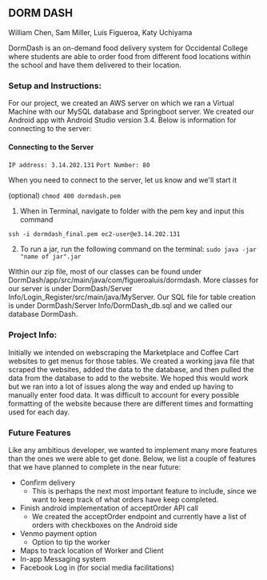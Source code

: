 ## DORM DASH
William Chen, Sam Miller, Luis Figueroa, Katy Uchiyama

DormDash is an on-demand food delivery system for Occidental College where students are able to order food from different food locations within the school and have them delivered to their location. 

### Setup and Instructions:
For our project, we created an AWS server on which we ran a Virtual Machine with our MySQL database and Springboot server. We created our Android app with Android Studio version 3.4. Below is information for connecting to the server:


#### Connecting to the Server
```IP address: 3.14.202.131```
```Port Number: 80```

When you need to connect to the server, let us know and we'll start it

(optional) ```chmod 400 dormdash.pem```

1. When in Terminal, navigate to folder with the pem key and input this command

```ssh -i dormdash_final.pem ec2-user@e3.14.202.131```

2. To run a jar, run the following command on the terminal:
```sudo java -jar "name of jar".jar```

Within our zip file, most of our classes can be found under DormDash/app/src/main/java/com/figueroaluis/dormdash. More classes for our server is under DormDash/Server Info/Login_Register/src/main/java/MyServer. Our SQL file for table creation is under DormDash/Server Info/DormDash_db.sql and we called our database DormDash.

### Project Info:
Initially we intended on webscraping the Marketplace and Coffee Cart websites to get menus for those tables. We created a working java file that scraped the websites, added the data to the database, and then pulled the data from the database to add to the website. We hoped this would work but we ran into a lot of issues along the way and ended up having to manually enter food data. It was difficult to account for every possible formatting of the website because there are different times and formatting used for each day.

### Future Features
Like any ambitious developer, we wanted to implement many more features than the ones we were able to get done.
Below, we list a couple of features that we have planned to complete in the near future:
* Confirm delivery
  * This is perhaps the next most important feature to include, since we want to keep track of what orders have keep completed.
* Finish android implementation of acceptOrder API call
  * We created the acceptOrder endpoint and currently have a list of orders with checkboxes on the Android side
* Venmo payment option
  * Option to tip the worker
* Maps to track location of Worker and Client
* In-app Messaging system
* Facebook Log in (for social media facilitations) 
